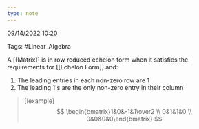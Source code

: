 ```yaml
---
type: note
---
```

09/14/2022 10:20

Tags: #Linear_Algebra 

A [[Matrix]] is in row reduced echelon form when it satisfies the requirements for [[Echelon Form]] and:
1. The leading entries in each non-zero row are 1
2. The leading 1's are the only non-zero entry in their column

>[!example]
$$
\begin{bmatrix}1&0&-1&1\over2 \\ 0&1&1&0 \\ 0&0&0&0\end{bmatrix}
$$
